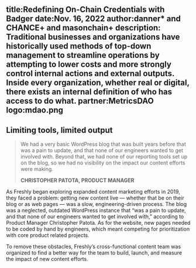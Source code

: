 title:Redefining On-Chain Credentials with Badger
date:Nov. 16, 2022
author:danner* and CHANCE+ and masonchain+
description: Traditional businesses and organizations have historically used methods of top-down management to streamline operations by attempting to lower costs and more strongly control internal actions and external outputs. Inside every organization, whether real or digital, there exists an internal definition of who has access to do what.
partner:MetricsDAO
logo:mdao.png
---
## Limiting tools, limited output

> We had a very basic WordPress blog that was built years before that was a pain to update, and that none of our engineers wanted to get involved with. Beyond that, we had none of our reporting tools set up on the blog, so we had no visibility on the impact our content efforts were making.
> 
> **CHRISTOPHER PATOTA, PRODUCT MANAGER**

As Freshly began exploring expanded content marketing efforts in 2019, they faced a problem: getting new content live — whether that be on their blog or as web pages  — was a slow, engineering-driven process. The blog was a neglected, outdated WordPress instance that “was a pain to update, and that none of our engineers wanted to get involved with,” according to Product Manager Christopher Patota. As for the website, new pages needed to be coded by hand by engineers, which meant competing for prioritization with core product related projects.

To remove these obstacles, Freshly’s cross-functional content team was organized to find a better way for the team to build, launch, and measure the impact of new content efforts.